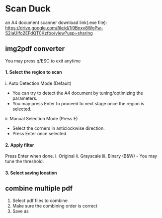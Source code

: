 # Scan Duck
an A4 document scanner
download link(.exe file): https://drive.google.com/file/d/1j9Bnxy8WgPw-S2iaUIfo2EFdQT0Kzfbo/view?usp=sharing

## img2pdf converter
You may press q/ESC to exit anytime

#### 1. Select the region to scan

i. Auto Detection Mode (Default)
- You can try to detect the A4 document by tuning/optimizing the parameters.
- You may press Enter to proceed to next stage once the region is selected.

ii. Manual Selection Mode (Press E)
- Select the corners in anticlockwise direction.
- Press Enter once selected.

#### 2. Apply filter
Press Enter when done.
i. Original
ii. Grayscale
iii. Binary (B&W) - You may tune the threshold.

#### 3. Select saving location

## combine multiple pdf
1. Select pdf files to combine
2. Make sure the combining order is correct
3. Save as 
